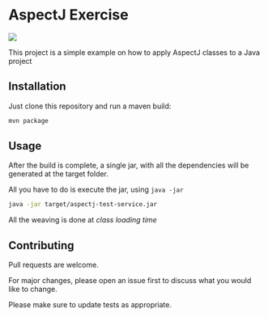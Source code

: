 # AspectJ Exercise
![](https://github.com/reinaldomjr/aspectj-example/workflows/Maven/badge.svg)

This project is a simple example on how to apply AspectJ classes to a Java project

## Installation

Just clone this repository and run a maven build:

```bash
mvn package
```

## Usage

After the build is complete, a single jar, with all the dependencies will be generated at the target folder.

All you have to do is execute the jar, using ``java -jar``

```bash
java -jar target/aspectj-test-service.jar
```

All the weaving is done at *class loading time*

## Contributing
Pull requests are welcome.

For major changes, please open an issue first to discuss what you would like to change.

Please make sure to update tests as appropriate.